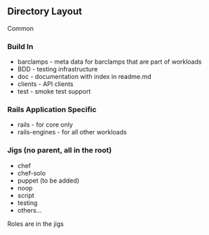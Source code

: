## Directory Layout

Common 

### Build In

* barclamps - meta data for barclamps that are part of workloads
* BDD - testing infrastructure
* doc - documentation with index in readme.md
* clients - API clients
* test - smoke test support

### Rails Application Specific

* rails - for core only
* rails-engines - for all other workloads

### Jigs (no parent, all in the root)

* chef
* chef-solo
* puppet (to be added)
* noop
* script
* testing
* others...

Roles are in the jigs

### 
